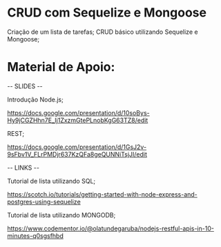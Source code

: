 # CRUD com Sequelize e Mongoose
Criação de um lista de tarefas;
CRUD básico utilizando Sequelize e Mongoose;

# Material de Apoio:
-- SLIDES --

Introdução Node.js;

https://docs.google.com/presentation/d/10soBys-Hy9jCGZHhn7E_Ij1ZxzmGtePLnobKgG63TZ8/edit

REST;

https://docs.google.com/presentation/d/1GsJ2v-9sFbv1V_FLrPMDjr637KzQFa8geQUNNiTsjJI/edit

-- LINKS --

Tutorial de lista utilizando SQL;

https://scotch.io/tutorials/getting-started-with-node-express-and-postgres-using-sequelize

Tutorial de lista utilizando MONGODB;

https://www.codementor.io/@olatundegaruba/nodejs-restful-apis-in-10-minutes-q0sgsfhbd
